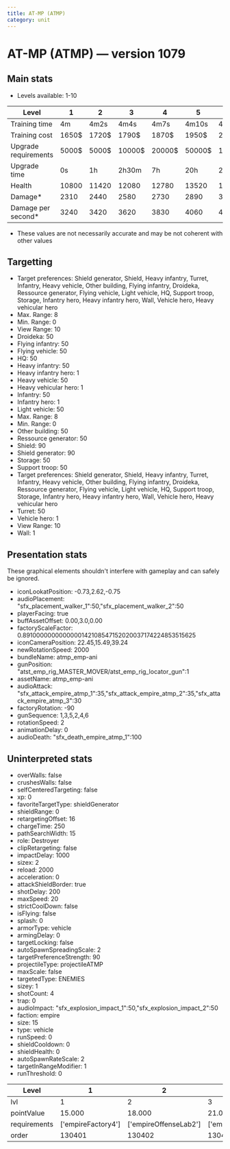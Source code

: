 ```yaml
---
title: AT-MP (ATMP)
category: unit
---
```


# AT-MP (ATMP) — version 1079

## Main stats

  * Levels available: 1-10

|Level               |1    |2    |3     |4     |5     |6      |7      |8      |9       |10      |
|--------------------|-----|-----|------|------|------|-------|-------|-------|--------|--------|
|Training time       |4m   |4m2s |4m4s  |4m7s  |4m10s |4m20s  |4m30s  |7m     |7m15s   |7m30s   |
|Training cost       |1650$|1720$|1790$ |1870$ |1950$ |2250$  |2550$  |3000$  |3150$   |3450$   |
|Upgrade requirements|5000$|5000$|10000$|20000$|50000$|135000$|225000$|450000$|1500000$|2500000$|
|Upgrade time        |0s   |1h   |2h30m |7h    |20h   |2d12h  |4d     |6d     |1w1d    |2w      |
|Health              |10800|11420|12080 |12780 |13520 |14320  |15160  |16070  |17030   |18050   |
|Damage*             |2310 |2440 |2580  |2730  |2890  |3060   |3240   |3430   |3630    |3850    |
|Damage per second*  |3240 |3420 |3620  |3830  |4060  |4290   |4550   |4810   |5090    |5400    |

* These values are not necessarily accurate and may be not coherent with other values

## Targetting

  * Target preferences: Shield generator, Shield, Heavy infantry, Turret, Infantry, Heavy vehicle, Other building, Flying infantry, Droideka, Ressource generator, Flying vehicle, Light vehicle, HQ, Support troop, Storage, Infantry hero, Heavy infantry hero, Wall, Vehicle hero, Heavy vehicular hero
  * Max. Range: 8
  * Min. Range: 0
  * View Range: 10
  * Droideka: 50
  * Flying infantry: 50
  * Flying vehicle: 50
  * HQ: 50
  * Heavy infantry: 50
  * Heavy infantry hero: 1
  * Heavy vehicle: 50
  * Heavy vehicular hero: 1
  * Infantry: 50
  * Infantry hero: 1
  * Light vehicle: 50
  * Max. Range: 8
  * Min. Range: 0
  * Other building: 50
  * Ressource generator: 50
  * Shield: 90
  * Shield generator: 90
  * Storage: 50
  * Support troop: 50
  * Target preferences: Shield generator, Shield, Heavy infantry, Turret, Infantry, Heavy vehicle, Other building, Flying infantry, Droideka, Ressource generator, Flying vehicle, Light vehicle, HQ, Support troop, Storage, Infantry hero, Heavy infantry hero, Wall, Vehicle hero, Heavy vehicular hero
  * Turret: 50
  * Vehicle hero: 1
  * View Range: 10
  * Wall: 1

## Presentation stats

These graphical elements shouldn't interfere with gameplay and can safely be ignored.

  * iconLookatPosition: -0.73,2.62,-0.75
  * audioPlacement: "sfx_placement_walker_1":50,"sfx_placement_walker_2":50
  * playerFacing: true
  * buffAssetOffset: 0.00,3.0,0.00
  * factoryScaleFactor: 0.8910000000000000142108547152020037174224853515625
  * iconCameraPosition: 22.45,15.49,39.24
  * newRotationSpeed: 2000
  * bundleName: atmp_emp-ani
  * gunPosition: "atst_emp_rig_MASTER_MOVER/atst_emp_rig_locator_gun":1
  * assetName: atmp_emp-ani
  * audioAttack: "sfx_attack_empire_atmp_1":35,"sfx_attack_empire_atmp_2":35,"sfx_attack_empire_atmp_3":30
  * factoryRotation: -90
  * gunSequence: 1,3,5,2,4,6
  * rotationSpeed: 2
  * animationDelay: 0
  * audioDeath: "sfx_death_empire_atmp_1":100

## Uninterpreted stats

  * overWalls: false
  * crushesWalls: false
  * selfCenteredTargeting: false
  * xp: 0
  * favoriteTargetType: shieldGenerator
  * shieldRange: 0
  * retargetingOffset: 16
  * chargeTime: 250
  * pathSearchWidth: 15
  * role: Destroyer
  * clipRetargeting: false
  * impactDelay: 1000
  * sizex: 2
  * reload: 2000
  * acceleration: 0
  * attackShieldBorder: true
  * shotDelay: 200
  * maxSpeed: 20
  * strictCoolDown: false
  * isFlying: false
  * splash: 0
  * armorType: vehicle
  * armingDelay: 0
  * targetLocking: false
  * autoSpawnSpreadingScale: 2
  * targetPreferenceStrength: 90
  * projectileType: projectileATMP
  * maxScale: false
  * targetedType: ENEMIES
  * sizey: 1
  * shotCount: 4
  * trap: 0
  * audioImpact: "sfx_explosion_impact_1":50,"sfx_explosion_impact_2":50
  * faction: empire
  * size: 15
  * type: vehicle
  * runSpeed: 0
  * shieldCooldown: 0
  * shieldHealth: 0
  * autoSpawnRateScale: 2
  * targetInRangeModifier: 1
  * runThreshold: 0

|Level       |1                 |2                    |3                    |4                    |5                    |6                    |7                    |8                    |9                    |10                    |
|------------|------------------|---------------------|---------------------|---------------------|---------------------|---------------------|---------------------|---------------------|---------------------|----------------------|
|lvl         |1                 |2                    |3                    |4                    |5                    |6                    |7                    |8                    |9                    |10                    |
|pointValue  |15.000            |18.000               |21.000               |24.000               |27.000               |30.000               |33.000               |36.000               |39.000               |45.000                |
|requirements|['empireFactory4']|['empireOffenseLab2']|['empireOffenseLab3']|['empireOffenseLab4']|['empireOffenseLab5']|['empireOffenseLab6']|['empireOffenseLab7']|['empireOffenseLab8']|['empireOffenseLab9']|['empireOffenseLab10']|
|order       |130401            |130402               |130403               |130404               |130405               |130406               |130407               |130408               |130409               |130410                |

